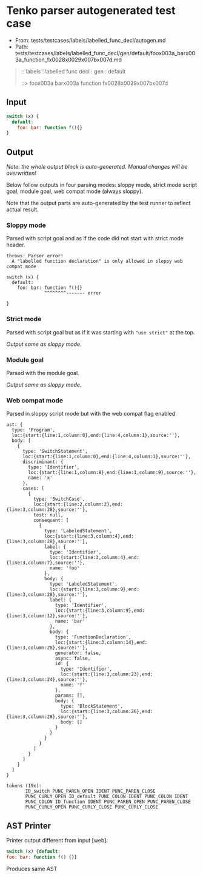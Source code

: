 # Tenko parser autogenerated test case

- From: tests/testcases/labels/labelled_func_decl/autogen.md
- Path: tests/testcases/labels/labelled_func_decl/gen/default/foox003a_barx003a_function_fx0028x0029x007bx007d.md

> :: labels : labelled func decl : gen : default
>
> ::> foox003a barx003a function fx0028x0029x007bx007d

## Input


`````js
switch (x) {
  default:
    foo: bar: function f(){}
}
`````

## Output

_Note: the whole output block is auto-generated. Manual changes will be overwritten!_

Below follow outputs in four parsing modes: sloppy mode, strict mode script goal, module goal, web compat mode (always sloppy).

Note that the output parts are auto-generated by the test runner to reflect actual result.

### Sloppy mode

Parsed with script goal and as if the code did not start with strict mode header.

`````
throws: Parser error!
  A "labelled function declaration" is only allowed in sloppy web compat mode

switch (x) {
  default:
    foo: bar: function f(){}
              ^^^^^^^^------- error

}
`````

### Strict mode

Parsed with script goal but as if it was starting with `"use strict"` at the top.

_Output same as sloppy mode._

### Module goal

Parsed with the module goal.

_Output same as sloppy mode._

### Web compat mode

Parsed in sloppy script mode but with the web compat flag enabled.

`````
ast: {
  type: 'Program',
  loc:{start:{line:1,column:0},end:{line:4,column:1},source:''},
  body: [
    {
      type: 'SwitchStatement',
      loc:{start:{line:1,column:0},end:{line:4,column:1},source:''},
      discriminant: {
        type: 'Identifier',
        loc:{start:{line:1,column:8},end:{line:1,column:9},source:''},
        name: 'x'
      },
      cases: [
        {
          type: 'SwitchCase',
          loc:{start:{line:2,column:2},end:{line:3,column:28},source:''},
          test: null,
          consequent: [
            {
              type: 'LabeledStatement',
              loc:{start:{line:3,column:4},end:{line:3,column:28},source:''},
              label: {
                type: 'Identifier',
                loc:{start:{line:3,column:4},end:{line:3,column:7},source:''},
                name: 'foo'
              },
              body: {
                type: 'LabeledStatement',
                loc:{start:{line:3,column:9},end:{line:3,column:28},source:''},
                label: {
                  type: 'Identifier',
                  loc:{start:{line:3,column:9},end:{line:3,column:12},source:''},
                  name: 'bar'
                },
                body: {
                  type: 'FunctionDeclaration',
                  loc:{start:{line:3,column:14},end:{line:3,column:28},source:''},
                  generator: false,
                  async: false,
                  id: {
                    type: 'Identifier',
                    loc:{start:{line:3,column:23},end:{line:3,column:24},source:''},
                    name: 'f'
                  },
                  params: [],
                  body: {
                    type: 'BlockStatement',
                    loc:{start:{line:3,column:26},end:{line:3,column:28},source:''},
                    body: []
                  }
                }
              }
            }
          ]
        }
      ]
    }
  ]
}

tokens (19x):
       ID_switch PUNC_PAREN_OPEN IDENT PUNC_PAREN_CLOSE
       PUNC_CURLY_OPEN ID_default PUNC_COLON IDENT PUNC_COLON IDENT
       PUNC_COLON ID_function IDENT PUNC_PAREN_OPEN PUNC_PAREN_CLOSE
       PUNC_CURLY_OPEN PUNC_CURLY_CLOSE PUNC_CURLY_CLOSE
`````


## AST Printer

Printer output different from input [web]:

````js
switch (x) {default:
foo: bar: function f() {}}
````

Produces same AST
